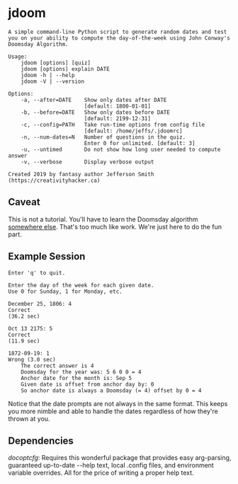 # jdoom

    A simple command-line Python script to generate random dates and test you on your ability to compute the day-of-the-week using John Conway's Doomsday Algorithm.

    Usage: 
        jdoom [options] [quiz]
        jdoom [options] explain DATE
        jdoom -h | --help
        jdoom -V | --version

    Options:
        -a, --after=DATE    Show only dates after DATE 
                            [default: 1800-01-01]
        -b, --before=DATE   Show only dates before DATE 
                            [default: 2199-12-31]
        -c, --config=PATH   Take run-time options from config file
                            [default: /home/jeffs/.jdoomrc]
        -n, --num-dates=N   Number of questions in the quiz.
                            Enter 0 for unlimited. [default: 3]
        -u, --untimed       Do not show how long user needed to compute answer
        -v, --verbose       Display verbose output

    Created 2019 by fantasy author Jefferson Smith (https://creativityhacker.ca)

## Caveat
This is not a tutorial. You'll have to learn the Doomsday algorithm [somewhere else](https://www.timeanddate.com/date/doomsday-weekday.html). That's too much like work. We're just here to do the fun part.

## Example Session
    Enter 'q' to quit.

    Enter the day of the week for each given date.
    Use 0 for Sunday, 1 for Monday, etc. 

    December 25, 1806: 4
    Correct
    (36.2 sec)

    Oct 13 2175: 5
    Correct
    (11.9 sec)

    1872-09-19: 1
    Wrong (3.0 sec)
        The correct answer is 4
        Doomsday for the year was: 5 6 0 0 = 4
        Anchor date for the month is: Sep 5
        Given date is offset from anchor day by: 0
        So anchor date is always a Doomsday (= 4) offset by 0 = 4

Notice that the date prompts are not always in the same format. This keeps you more nimble and able to handle the dates regardless of how they're thrown at you.

## Dependencies

*docoptcfg*: Requires this wonderful package that provides easy arg-parsing, guaranteed up-to-date --help text, local .config files, and environment variable overrides. All for the price of writing a proper help text.
